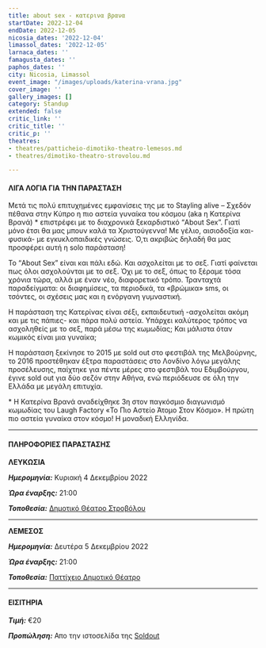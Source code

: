 ```yaml
---
title: about sex - κατερινα βρανα
startDate: 2022-12-04
endDate: 2022-12-05
nicosia_dates: '2022-12-04'
limassol_dates: '2022-12-05'
larnaca_dates: ''
famagusta_dates: ''
paphos_dates: ''
city: Nicosia, Limassol
event_image: "/images/uploads/katerina-vrana.jpg"
cover_image: ''
gallery_images: []
category: Standup
extended: false
critic_link: ''
critic_title: ''
critic_p: ''
theatres:
- theatres/patticheio-dimotiko-theatro-lemesos.md
- theatres/dimotiko-theatro-strovolou.md

---
```

#### ΛΙΓΑ ΛΟΓΙΑ ΓΙΑ ΤΗΝ ΠΑΡΑΣΤΑΣΗ

Μετά τις πολύ επιτυχημένες εμφανίσεις της με το Stayling alive – Σχεδόν πέθανα στην Κύπρο η πιο αστεία γυναίκα του κόσμου (aka η Κατερίνα Βρανά) * επιστρέφει με το διαχρονικά ξεκαρδιστικό “About Sex”. Γιατί μόνο έτσι θα μας μπουν καλά τα Χριστούγεννα! Με γέλιο, αισιοδοξία και-φυσικά- με εγκυκλοπαιδικές γνώσεις. Ό,τι ακριβώς δηλαδή θα μας προσφέρει αυτή η solo παράσταση!

Το “About Sex” είναι και πάλι εδώ. Και ασχολείται με το σεξ. Γιατί φαίνεται πως όλοι ασχολούνται με το σεξ. Όχι με το σεξ, όπως το ξέραμε τόσα χρόνια τώρα, αλλά με έναν νέο, διαφορετικό τρόπο. Τρανταχτά παραδείγματα: οι διαφημίσεις, τα περιοδικά, τα «βρώμικα» sms, οι τσόντες, οι σχέσεις μας και η ενόργανη γυμναστική.

Η παράσταση της Κατερίνας είναι σέξι, εκπαιδευτική -ασχολείται ακόμη και με τις πάπιες- και πάρα πολύ αστεία. Υπάρχει καλύτερος τρόπος να ασχοληθείς με το σεξ, παρά μέσω της κωμωδίας; Και μάλιστα όταν κωμικός είναι μια γυναίκα;

Η παράσταση ξεκίνησε το 2015 με sold out στο φεστιβάλ της Μελβούρνης, το 2016 προστέθηκαν έξτρα παραστάσεις στο Λονδίνο λόγω μεγάλης προσέλευσης, παίχτηκε για πέντε μέρες στο φεστιβάλ του Εδιμβούργου, έγινε sold out για δύο σεζόν στην Αθήνα, ενώ περιόδευσε σε όλη την Ελλάδα με μεγάλη επιτυχία.

\* Η Κατερίνα Βρανά αναδείχθηκε 3η στον παγκόσμιο διαγωνισμό κωμωδίας του Laugh Factory «Το Πιο Αστείο Άτομο Στον Κόσμο». Η πρώτη πιο αστεία γυναίκα στον κόσμο! Η μοναδική Ελληνίδα.

***

#### ΠΛΗΡΟΦΟΡΙΕΣ ΠΑΡΑΣΤΑΣΗΣ

**ΛΕΥΚΩΣΙΑ**

**_Ημερομηνία:_** Κυριακή 4 Δεκεμβρίου 2022

**_Ώρα έναρξης:_** 21:00

**_Τοποθεσία:_** [Δημοτικό Θέατρο Στροβόλου](?#map)

***

**ΛΕΜΕΣΟΣ**

**_Ημερομηνία:_** Δευτέρα 5 Δεκεμβρίου 2022

**_Ώρα έναρξης:_** 21:00

**_Τοποθεσία:_** [Παττίχειο Δημοτικό Θέατρο](?#map)

***

#### ΕΙΣΙΤΗΡΙΑ

**_Τιμή:_** €20

**_Προπώληση:_** Απο την ιστοσελίδα της [Soldout](https://www.soldoutticketbox.com/katerina-vrana-about-sex-dec-2022/?lang=en)